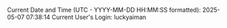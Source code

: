 Current Date and Time (UTC - YYYY-MM-DD HH:MM:SS formatted): 2025-05-07 07:38:14
Current User's Login: luckyaiman
